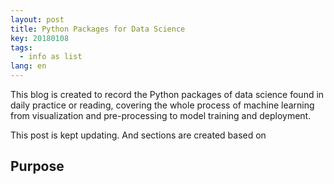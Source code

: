 ```yaml
---
layout: post
title: Python Packages for Data Science 
key: 20180108
tags:
  - info as list
lang: en
---
```


This blog is created to record the Python packages of data science found in daily practice or reading, covering the whole process of machine learning from visualization and pre-processing to model training and deployment.

This post is kept updating. And sections are created based on



## Purpose



<!--stackedit_data:
eyJoaXN0b3J5IjpbLTIxMzQyMTE3MDldfQ==
-->